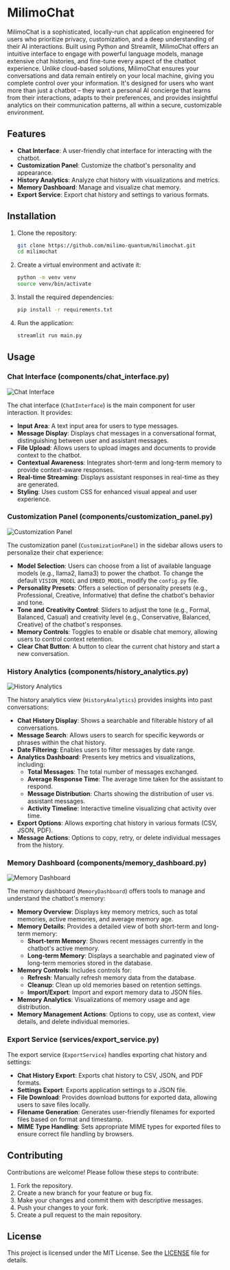 # MilimoChat

MilimoChat is a sophisticated, locally-run chat application engineered for users who prioritize privacy, customization, and a deep understanding of their AI interactions. Built using Python and Streamlit, MilimoChat offers an intuitive interface to engage with powerful language models, manage extensive chat histories, and fine-tune every aspect of the chatbot experience. Unlike cloud-based solutions, MilimoChat ensures your conversations and data remain entirely on your local machine, giving you complete control over your information. It's designed for users who want more than just a chatbot – they want a personal AI concierge that learns from their interactions, adapts to their preferences, and provides insightful analytics on their communication patterns, all within a secure, customizable environment.

## Features

- **Chat Interface**: A user-friendly chat interface for interacting with the chatbot.
- **Customization Panel**: Customize the chatbot's personality and appearance.
- **History Analytics**: Analyze chat history with visualizations and metrics.
- **Memory Dashboard**: Manage and visualize chat memory.
- **Export Service**: Export chat history and settings to various formats.

## Installation

1. Clone the repository:
   ```bash
   git clone https://github.com/milimo-quantum/milimochat.git
   cd milimochat
   ```

2. Create a virtual environment and activate it:
   ```bash
   python -m venv venv
   source venv/bin/activate
   ```

3. Install the required dependencies:
   ```bash
   pip install -r requirements.txt
   ```

4. Run the application:
   ```bash
   streamlit run main.py
   ```

## Usage

### Chat Interface (components/chat_interface.py)

![Chat Interface](assets/screenshots/milimochat-1.png)

The chat interface (`ChatInterface`) is the main component for user interaction. It provides:
- **Input Area**: A text input area for users to type messages.
- **Message Display**: Displays chat messages in a conversational format, distinguishing between user and assistant messages.
- **File Upload**: Allows users to upload images and documents to provide context to the chatbot.
- **Contextual Awareness**: Integrates short-term and long-term memory to provide context-aware responses.
- **Real-time Streaming**: Displays assistant responses in real-time as they are generated.
- **Styling**: Uses custom CSS for enhanced visual appeal and user experience.

### Customization Panel (components/customization_panel.py)

![Customization Panel](assets/screenshots/milimochat-2.png)

The customization panel (`CustomizationPanel`) in the sidebar allows users to personalize their chat experience:
- **Model Selection**: Users can choose from a list of available language models (e.g., llama2, llama3) to power the chatbot.
  To change the default `VISION_MODEL` and `EMBED_MODEL`, modify the `config.py` file.
- **Personality Presets**: Offers a selection of personality presets (e.g., Professional, Creative, Informative) that define the chatbot's behavior and tone.
- **Tone and Creativity Control**: Sliders to adjust the tone (e.g., Formal, Balanced, Casual) and creativity level (e.g., Conservative, Balanced, Creative) of the chatbot's responses.
- **Memory Controls**: Toggles to enable or disable chat memory, allowing users to control context retention.
- **Clear Chat Button**: A button to clear the current chat history and start a new conversation.

### History Analytics (components/history_analytics.py)

![History Analytics](assets/screenshots/milimochat-3.png)

The history analytics view (`HistoryAnalytics`) provides insights into past conversations:
- **Chat History Display**: Shows a searchable and filterable history of all conversations.
- **Message Search**: Allows users to search for specific keywords or phrases within the chat history.
- **Date Filtering**: Enables users to filter messages by date range.
- **Analytics Dashboard**: Presents key metrics and visualizations, including:
    - **Total Messages**: The total number of messages exchanged.
    - **Average Response Time**: The average time taken for the assistant to respond.
    - **Message Distribution**: Charts showing the distribution of user vs. assistant messages.
    - **Activity Timeline**: Interactive timeline visualizing chat activity over time.
- **Export Options**: Allows exporting chat history in various formats (CSV, JSON, PDF).
- **Message Actions**: Options to copy, retry, or delete individual messages from the history.

### Memory Dashboard (components/memory_dashboard.py)

![Memory Dashboard](assets/screenshots/milimochat-4.png)

The memory dashboard (`MemoryDashboard`) offers tools to manage and understand the chatbot's memory:
- **Memory Overview**: Displays key memory metrics, such as total memories, active memories, and average memory age.
- **Memory Details**: Provides a detailed view of both short-term and long-term memory:
    - **Short-term Memory**: Shows recent messages currently in the chatbot's active memory.
    - **Long-term Memory**: Displays a searchable and paginated view of long-term memories stored in the database.
- **Memory Controls**: Includes controls for:
    - **Refresh**: Manually refresh memory data from the database.
    - **Cleanup**: Clean up old memories based on retention settings.
    - **Import/Export**: Import and export memory data to JSON files.
- **Memory Analytics**: Visualizations of memory usage and age distribution.
- **Memory Management Actions**: Options to copy, use as context, view details, and delete individual memories.

### Export Service (services/export_service.py)
The export service (`ExportService`) handles exporting chat history and settings:
- **Chat History Export**: Exports chat history to CSV, JSON, and PDF formats.
- **Settings Export**: Exports application settings to a JSON file.
- **File Download**: Provides download buttons for exported data, allowing users to save files locally.
- **Filename Generation**: Generates user-friendly filenames for exported files based on format and timestamp.
- **MIME Type Handling**: Sets appropriate MIME types for exported files to ensure correct file handling by browsers.

## Contributing

Contributions are welcome! Please follow these steps to contribute:

1. Fork the repository.
2. Create a new branch for your feature or bug fix.
3. Make your changes and commit them with descriptive messages.
4. Push your changes to your fork.
5. Create a pull request to the main repository.

## License

This project is licensed under the MIT License. See the [LICENSE](LICENSE) file for details.